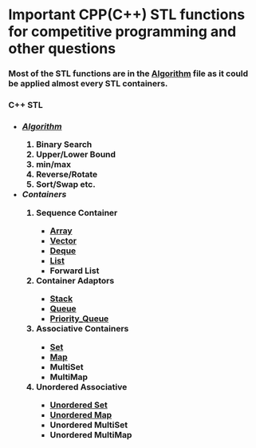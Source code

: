 # Important CPP(C++) STL functions for competitive programming and other questions

### Most of the STL functions are in the [Algorithm](https://github.com/geeky01adarsh/CPP_STL/blob/main/algorithm.cpp) file as it could be applied almost every STL containers.

<h3> C++ STL <h3>
<ul>
  <a href="https://github.com/geeky01adarsh/CPP_STL/blob/main/algorithm.cpp"><li><em>Algorithm</em></li></a>
    <ol>
      <li>Binary Search</li>
      <li>Upper/Lower Bound</li>
      <li>min/max</li>
      <li>Reverse/Rotate</li>
      <li>Sort/Swap etc.</li>
    </ol> 
  <li><em>Containers</em></li>
    <ol>
      <li>Sequence Container</li>
        <ul type="star">
           <a href="https://github.com/geeky01adarsh/CPP_STL/blob/main/array.cpp"><li>Array</li></a>
          <a href="https://github.com/geeky01adarsh/CPP_STL/blob/main/vector.cpp"><li>Vector</li></a>
          <a href="https://github.com/geeky01adarsh/CPP_STL/blob/main/deque.cpp"><li>Deque</li></a>
          <a href="https://github.com/geeky01adarsh/CPP_STL/blob/main/list.cpp"><li>List</li></a>
          <li>Forward List</li>
        </ul>
      <li>Container Adaptors</li>
        <ul type="star">
           <a href="https://github.com/geeky01adarsh/CPP_STL/blob/main/stacks.cpp"><li>Stack</li></a>
          <a href="https://github.com/geeky01adarsh/CPP_STL/blob/main/queue.cpp"><li>Queue</li></a>
          <a href="https://github.com/geeky01adarsh/CPP_STL/blob/main/priority_queue.cpp"><li>Priority_Queue</li></a>
        </ul>
      <li>Associative Containers</li>
        <ul>
          <a href="https://github.com/geeky01adarsh/CPP_STL/blob/main/set.cpp"><li>Set</li></a>
          <a href="https://github.com/geeky01adarsh/CPP_STL/blob/main/map.cpp"><li>Map</li></a>
          <li>MultiSet</li>
          <li>MultiMap</li>
        </ul>
      <li>Unordered Associative</li>
        <ul>
          <a href="https://github.com/geeky01adarsh/CPP_STL/blob/main/unordered_set.cpp"><li>Unordered Set</li></a>
          <a href="https://github.com/geeky01adarsh/CPP_STL/blob/main/unordered_map.cpp"><li>Unordered Map</li></a>
          <li>Unordered MultiSet</li>
          <li>Unordered MultiMap</li>
        </ul>
    <ol>
      
</ul>
      
